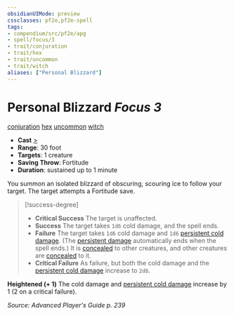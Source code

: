 ```yaml
---
obsidianUIMode: preview
cssclasses: pf2e,pf2e-spell
tags:
- compendium/src/pf2e/apg
- spell/focus/3
- trait/conjuration
- trait/hex
- trait/uncommon
- trait/witch
aliases: ["Personal Blizzard"]
---
```

# Personal Blizzard *Focus 3*   
[conjuration](rules/traits/conjuration.md "Conjuration School Trait")  [hex](rules/traits/hex-apg.md "Hex Combat Trait")  [uncommon](rules/traits/uncommon.md "Uncommon Rarity Trait")  [witch](rules/traits/witch-apg.md "Witch Class Trait")  

- **Cast** [>](rules/core-rulebook/chapter-9-playing-the-game.md#Actions "Single Action") 
- **Range**: 30 foot
- **Targets**: 1 creature
- **Saving Throw**: Fortitude
- **Duration**: sustained up to 1 minute

You summon an isolated blizzard of obscuring, scouring ice to follow your target. The target attempts a Fortitude save.

> [!success-degree] 
> - **Critical Success** The target is unaffected.
> - **Success** The target takes `1d6` cold damage, and the spell ends.
> - **Failure** The target takes `1d6` cold damage and `1d6` [persistent cold damage](rules/conditions.md#Persistent%20Damage). (The [persistent damage](rules/conditions.md#Persistent%20Damage) automatically ends when the spell ends.) It is [concealed](rules/conditions.md#Concealed) to other creatures, and other creatures are [concealed](rules/conditions.md#Concealed) to it.
> - **Critical Failure** As failure, but both the cold damage and the [persistent cold damage](rules/conditions.md#Persistent%20Damage) increase to `2d6`.

**Heightened (+ 1)** The cold damage and [persistent cold damage](rules/conditions.md#Persistent%20Damage) increase by 1 (2 on a critical failure).

*Source: Advanced Player's Guide p. 239*